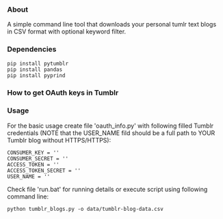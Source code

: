### About 

A simple command line tool that downloads your personal tumlr text blogs in CSV format with optional keyword filter.

### Dependencies

```
pip install pytumblr
pip install pandas
pip install pyprind
```

### How to get OAuth keys in Tumblr


### Usage

For the basic usage create file 'oauth_info.py' with following filled Tumblr credentials (NOTE that the USER_NAME fild should be a full path to YOUR  Tumblr blog without HTTPS/HTTPS):
```
CONSUMER_KEY = ''
CONSUMER_SECRET = ''
ACCESS_TOKEN = ''
ACCESS_TOKEN_SECRET = ''
USER_NAME = ''
```

Check file 'run.bat' for running details or execute script using following command line:
```
python tumblr_blogs.py -o data/tumblr-blog-data.csv
```